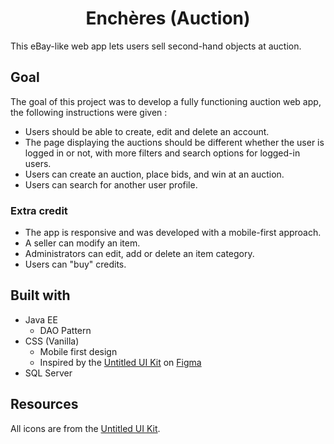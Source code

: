 <h1 align="center">Enchères (Auction)</h1>

This eBay-like web app lets users sell second-hand objects at auction.

## Goal
The goal of this project was to develop a fully functioning auction web app, the following instructions were given :
- Users should be able to create, edit and delete an account.
- The page displaying the auctions should be different whether the user is logged in or not, with more filters and search options for logged-in users.
- Users can create an auction, place bids, and win at an auction.
- Users can search for another user profile.

### Extra credit

- The app is responsive and was developed with a mobile-first approach.
- A seller can modify an item.
- Administrators can edit, add or delete an item category.
- Users can "buy" credits.

## Built with

- Java EE
    - DAO Pattern
- CSS (Vanilla)
    - Mobile first design
    - Inspired by the [Untitled UI Kit](https://www.untitledui.com/) on [Figma](https://www.figma.com/)
- SQL Server

## Resources

All icons are from the [Untitled UI Kit](https://www.untitledui.com/).